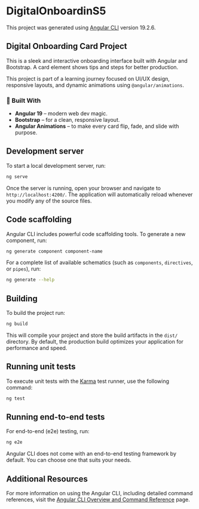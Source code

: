 # DigitalOnboardinS5

This project was generated using [Angular CLI](https://github.com/angular/angular-cli) version 19.2.6.

## Digital Onboarding Card Project

This is a sleek and interactive onboarding interface built with Angular and Bootstrap. A card element shows tips and steps for better production.

This project is part of a learning journey focused on UI/UX design, responsive layouts, and dynamic animations using `@angular/animations`.

### 🔧 Built With
- **Angular 19** – modern web dev magic.
- **Bootstrap** – for a clean, responsive layout.
- **Angular Animations** – to make every card flip, fade, and slide with purpose.

## Development server

To start a local development server, run:

```bash
ng serve
```

Once the server is running, open your browser and navigate to `http://localhost:4200/`. The application will automatically reload whenever you modify any of the source files.

## Code scaffolding

Angular CLI includes powerful code scaffolding tools. To generate a new component, run:

```bash
ng generate component component-name
```

For a complete list of available schematics (such as `components`, `directives`, or `pipes`), run:

```bash
ng generate --help
```

## Building

To build the project run:

```bash
ng build
```

This will compile your project and store the build artifacts in the `dist/` directory. By default, the production build optimizes your application for performance and speed.

## Running unit tests

To execute unit tests with the [Karma](https://karma-runner.github.io) test runner, use the following command:

```bash
ng test
```

## Running end-to-end tests

For end-to-end (e2e) testing, run:

```bash
ng e2e
```

Angular CLI does not come with an end-to-end testing framework by default. You can choose one that suits your needs.

## Additional Resources

For more information on using the Angular CLI, including detailed command references, visit the [Angular CLI Overview and Command Reference](https://angular.dev/tools/cli) page.
